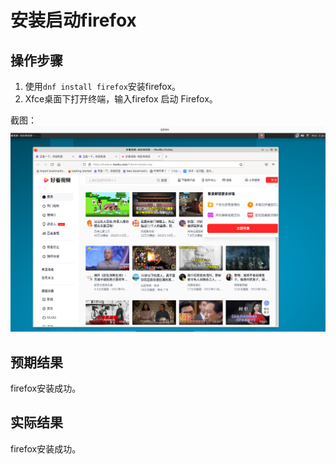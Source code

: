 # 安装启动firefox

## 操作步骤

1. 使用```dnf install firefox```安装firefox。
2. Xfce桌面下打开终端，输入firefox 启动 Firefox。


截图：![](./img/安装启动firefox-1.png)

## 预期结果

firefox安装成功。

## 实际结果

firefox安装成功。
